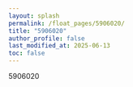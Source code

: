 ```yaml
---
layout: splash
permalink: /float_pages/5906020/
title: "5906020"
author_profile: false
last_modified_at: 2025-06-13
toc: false
---
```

 
5906020
